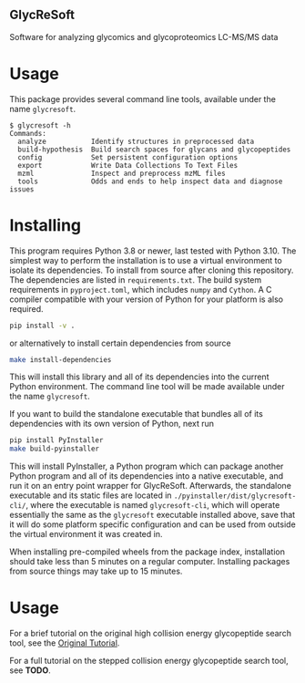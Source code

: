 GlycReSoft
----------
Software for analyzing glycomics and glycoproteomics LC-MS/MS data

Usage
=====

This package provides several command line tools, available under the name `glycresoft`.

```
$ glycresoft -h
Commands:
  analyze           Identify structures in preprocessed data
  build-hypothesis  Build search spaces for glycans and glycopeptides
  config            Set persistent configuration options
  export            Write Data Collections To Text Files
  mzml              Inspect and preprocess mzML files
  tools             Odds and ends to help inspect data and diagnose issues
```

Installing
==========

This program requires Python 3.8 or newer, last tested with Python 3.10. The simplest way to perform the installation is to use a virtual environment to isolate its dependencies. To install from source after cloning this repository. The dependencies are listed in `requirements.txt`. The build system requirements in `pyproject.toml`, which includes `numpy` and `Cython`. A C compiler compatible with your version of Python for your platform is also required.

```bash
pip install -v .
```

or alternatively to install certain dependencies from source

```bash
make install-dependencies
```

This will install this library and all of its dependencies into the current Python environment. The command line tool will be made available under the name `glycresoft`.

If you want to build the standalone executable that bundles all of its dependencies with its own version of Python, next run

```bash
pip install PyInstaller
make build-pyinstaller
```

This will install PyInstaller, a Python program which can package another Python program and all of its dependencies into a native executable, and run it on an entry point wrapper for GlycReSoft. Afterwards, the standalone executable and its static files are located in `./pyinstaller/dist/glycresoft-cli/`, where the executable is named `glycresoft-cli`, which will operate essentially the same as the `glycresoft` executable installed above, save that it will do some platform specific configuration and can be used from outside the virtual environment it was created in.

When installing pre-compiled wheels from the package index, installation should take less than 5 minutes on a regular computer. Installing packages from source things may take up to 15 minutes.

Usage
=====

For a brief tutorial on the original high collision energy glycopeptide search tool, see the [Original Tutorial](https://mobiusklein.github.io/glycresoft/docs/_build/html/tutorials/glycoproteomics-tutorial.html).

For a full tutorial on the stepped collision energy glycopeptide search tool, see **TODO**.